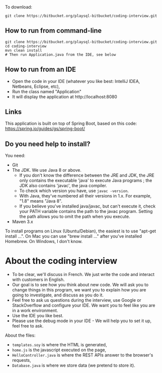 To download:
```
git clone https://bitbucket.org/playsql-bitbucket/coding-interview.git
```

## How to run from command-line

```
git clone https://bitbucket.org/playsql-bitbucket/coding-interview.git
cd coding-interview
mvn clean install
# Then run Application.java from the IDE, see below
```

## How to run from an IDE

- Open the code in your IDE (whatever you like best: IntelliJ IDEA, Netbeans, Eclipse, etc),
- Run the class named "Application"
- It will display the application at http://localhost:8080

## Links

This application is built on top of Spring Boot, based on this code: https://spring.io/guides/gs/spring-boot/

## Do you need help to install?

You need:

- Git
- The JDK. We use Java 8 or above.
    - If you don't know the difference between the JRE and JDK, the JRE only contains
      the executable 'java' to execute Java programs ; the JDK also contains 'javac', the java compiler.
    - To check which version you have, use `javac -version`.
    - With Java, they've numbered all their versions in 1.x. For example, "1.8" means "Java 8".
    - If you believe you've installed java/javac, but can't execute it, check your PATH variable contains the path to
      the javac program. Setting the path allows you to omit the path when you execute.
- Maven 3.x

To install programs on Linux (Ubuntu/Debian), the easiest is to use "apt-get install ...". On Mac you can use "brew install ..." after you've installed Homebrew. On Windows, I don't know.

# About the coding interview

- To be clear, we'll discuss in French. We just write the code and interact with customers in English.
- Our goal is to see how you think about new code. We will ask you to change things in this program, we want you to explain how you are going to investigate, and discuss as you do it.
- Feel free to ask us questions during the interview, use Google or StackOverflow and configure your IDE. We want you to feel like you are in a work environment.
- Use the IDE you like best.
- Please use the debug mode in your IDE - We will help you to set it up, feel free to ask.

About the files:

- `templates.soy` is where the HTML is generated,
- `home.js` is the javascript executed on the page,
- `HelloController.java` is where the REST APIs answer to the browser's requests,
- `Database.java` is where we store data (we pretend to store it).